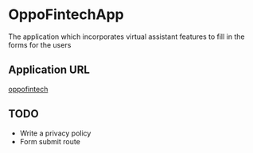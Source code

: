 # OppoFintechApp
The application which incorporates virtual assistant features to fill in the forms for the users

## Application URL
[oppofintech](https://oppofintech.herokuapp.com/)

## TODO
- Write a privacy policy
- Form submit route
